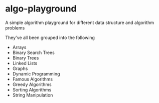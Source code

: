# algo-playground
A simple algorithm playground for different data structure and algorithm problems  
  
They've all been grouped into the following

- Arrays
- Binary Search Trees
- Binary Trees
- Linked Lists
- Graphs
- Dynamic Programming
- Famous Algorithms
- Greedy Algorithms
- Sorting Algorithms 
- String Manipulation 
